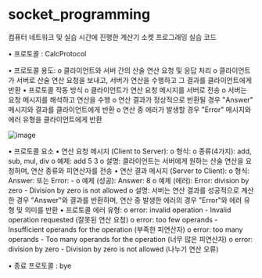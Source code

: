 # socket_programming
컴퓨터 네트워크 및 실습 시간에 진행한 계산기 소켓 프로그래밍 실습 코드

•	프로토콜 : CalcProtocol

•	프로토콜 용도:
  o	클라이언트와 서버 간의 산술 연산 요청 및 응답 처리
  o	클라이언트가 서버로 산술 연산 요청을 보내고, 서버가 연산을 수행하고 그 결과를 클라이언트에게 반환
•	프로토콜 작동 방식
  o	클라이언트가 연산 요청 메시지를 서버로 전송
  o	서버는 요청 메시지를 해석하고 연산을 수행
  o	연산 결과가 정상적으로 반환될 경우 "Answer" 메시지와 결과를 클라이언트에게 반환
  o	연산 중 에러가 발생할 경우 "Error" 메시지와 에러 유형을 클라이언트에게 반환

![image](https://github.com/yellowgree/socket_programming/assets/112637518/2cba4c09-8be4-4470-a40b-c2a09b205066)



•	프로토콜 요소 
•	연산 요청 메시지 (Client to Server):
  o	형식: <Operation> <Operand1> <Operand2>
  o	종류(4가지): add, sub, mul, div
  o	예제: add 5 3
  o	설명: 클라이언트는 서버에게 원하는 산술 연산을 요청하며, 연산 종류와 피연산자를 전송
•	연산 결과 메시지 (Server to Client):
  o	형식: Answer: <Result> 또는 Error: <ErrorType> - <meaning>
  o	예제 (성공): Answer: 8
  o	예제 (에러): Error: division by zero - Division by zero is not allowed
  o	설명: 서버는 연산 결과를 성공적으로 계산한 경우 "Answer"와 결과를 반환하며, 연산 중 발생한 에러의 경우 "Error"와 에러 유형 및 의미를 반환
•	프로토콜 에러 유형:
  o	error: invalid operation - Invalid operation requested (잘못된 연산 요청)
  o	error: too few operands - Insufficient operands for the operation (부족한 피연산자)
  o	error: too many operands - Too many operands for the operation (너무 많은 피연산자)
  o	error: division by zero - Division by zero is not allowed (나누기 연산 오류)

•	종료 프로토콜 : bye 
